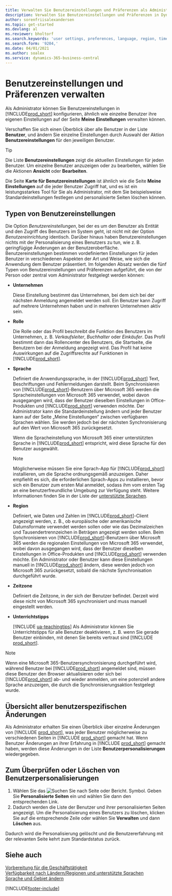 ```yaml
---
title: Verwalten Sie Benutzereinstellungen und Präferenzen als Administrator
description: Verwalten Sie Benutzereinstellungen und Präferenzen in Dynamics 365 Business Central.
author: sorenfriisalexandersen
ms.topic: get-started
ms.devlang: al
ms.reviewer: bholtorf
ms.search.keywords: 'user settings, preferences, language, region, time zone, regional settings'
ms.search.form: '9204,'
ms.date: 04/01/2021
ms.author: soalex
ms.service: dynamics-365-business-central
---
```

# <a name="manage-user-settings-and-preferences"></a>Benutzereinstellungen und Präferenzen verwalten

Als Administrator können Sie Benutzereinstellungen in [!INCLUDE[prod_short](includes/prod_short.md)] konfigurieren, ähnlich wie einzelne Benutzer ihre eigenen Einstellungen auf der Seite **Meine Einstellungen** verwalten können.  

Verschaffen Sie sich einen Überblick über alle Benutzer in der Liste **Benutzer**, und ändern Sie einzelne Einstellungen durch Auswahl der Aktion **Benutzereinstellungen** für den jeweiligen Benutzer.

> [!TIP]
> Die Liste **Benutzereinstellungen** zeigt die aktuellen Einstellungen für jeden Benutzer. Um einzelne Benutzer anzuzeigen oder zu bearbeiten, wählen Sie die Aktionen **Ansicht** oder **Bearbeiten**.

Die Seite **Karte für Benutzereinstellungen** ist ähnlich wie die Seite **Meine Einstellungen** auf die jeder Benutzer Zugriff hat, und es ist ein leistungsstarkes Tool für Sie als Administrator, mit dem Sie beispielsweise Standardeinstellungen festlegen und personalisierte Seiten löschen können.  

## <a name="types-of-user-settings"></a>Typen von Benutzereinstellungen

Die Option *Benutzereinstellungen*, bei der es um den Benutzer als Entität und den Zugriff des Benutzers im System geht, ist nicht mit der Option *Benutzereinrichtung* identisch. Darüber hinaus haben Benutzereinstellungen nichts mit der Personalisierung eines Benutzers zu tun, wie z. B. geringfügige Änderungen an der Benutzeroberfläche. Benutzereinstellungen bestimmen vordefinierten Einstellungen für jeden Benutzer in verschiedenen Aspekten der Art und Weise, wie sich die Anwendung dem Benutzer präsentiert. Im folgenden Absatz werden die fünf Typen von Benutzereinstellungen und Präferenzen aufgeführt, die von der Person oder zentral vom Administrator festgelegt werden können:

* **Unternehmen**  

  Diese Einstellung bestimmt das Unternehmen, bei dem sich bei der nächsten Anmeldung angemeldet werden soll. Ein Benutzer kann Zugriff auf mehrere Unternehmen haben und in mehreren Unternehmen aktiv sein.

* **Rolle**  

  Die Rolle oder das Profil beschreibt die Funktion des Benutzers im Unternehmen, z. B. *Verkaufsleiter*, *Buchhalter* oder *Einkäufer*. Das Profil bestimmt dann das Rollencenter des Benutzers, die Startseite, die Benutzern bei der Anmeldung angezeigt wird. Das Profil hat keine Auswirkungen auf die Zugriffsrechte auf Funktionen in [!INCLUDE[prod_short](includes/prod_short.md)].  

* **Sprache**  

  Definiert die Anwendungssprache, in der [!INCLUDE[prod_short](includes/prod_short.md)] Text, Beschriftungen und Fehlermeldungen darstellt. Beim Synchronisieren von [!INCLUDE[prod_short](includes/prod_short.md)]-Benutzern über Microsoft 365 werden die Spracheinstellungen von Microsoft 365 verwendet, wobei davon ausgegangen wird, dass der Benutzer dieselben Einstellungen in Office-Produkten und [!INCLUDE[prod_short](includes/prod_short.md)] verwenden möchte. Der Administrator kann die Standardeinstellung ändern und jeder Benutzer kann auf der Seite „Meine Einstellungen“ zwischen verfügbaren Sprachen wählen. Sie werden jedoch bei der nächsten Synchronisierung auf den Wert von Microsoft 365 zurückgesetzt.

  Wenn die Spracheinstellung von Microsoft 365 einer unterstützten Sprache in [!INCLUDE[prod_short](includes/prod_short.md)] entspricht, wird diese Sprache für den Benutzer ausgewählt.  

  > [!NOTE]
  > Möglicherweise müssen Sie eine Sprach-App für [!INCLUDE[prod_short](includes/prod_short.md)] installieren, um die Sprache ordnungsgemäß anzuzeigen. Daher empfiehlt es sich, die erforderlichen Sprach-Apps zu installieren, bevor sich ein Benutzer zum ersten Mal anmeldet, sodass ihm vom ersten Tag an eine benutzerfreundliche Umgebung zur Verfügung steht. Weitere Informationen finden Sie in der Liste der [unterstützte Sprachen](/dynamics365/business-central/dev-itpro/compliance/apptest-countries-and-translations).  
  
* **Region**  

  Definiert, wie Daten und Zahlen im [!INCLUDE[prod_short](includes/prod_short.md)]-Client angezeigt werden, z. B., ob europäische oder amerikanische Datumsformate verwendet werden sollen oder wie das Dezimalzeichen und Tausendertrennzeichen in Beträgen angezeigt werden sollen. Beim Synchronisieren von [!INCLUDE[prod_short](includes/prod_short.md)]-Benutzern über Microsoft 365 werden die regionalen Einstellungen von Microsoft 365 verwendet, wobei davon ausgegangen wird, dass der Benutzer dieselben Einstellungen in Office-Produkten und [!INCLUDE[prod_short](includes/prod_short.md)] verwenden möchte. Ein Administrator oder Benutzer kann diese Einstellungen manuell in [!INCLUDE[prod_short](includes/prod_short.md)] ändern, diese werden jedoch von Microsoft 365 zurückgesetzt, sobald die nächste Synchronisation durchgeführt wurde.

* **Zeitzone**  

  Definiert die Zeitzone, in der sich der Benutzer befindet. Derzeit wird diese nicht von Microsoft 365 synchronisiert und muss manuell eingestellt werden.  

* **Unterrichtstipps**

  [!INCLUDE [ua-teachingtips](includes/ua-teachingtips.md)] Als Administrator können Sie Unterrichtstipps für alle Benutzer deaktivieren, z. B. wenn Sie gerade Benutzer einbinden, mit denen Sie bereits vertraut sind [!INCLUDE [prod_short](includes/prod_short.md)].  

> [!NOTE]
> Wenn eine Microsoft 365-Benutzersynchronisierung durchgeführt wird, während Benutzer bei [!INCLUDE[prod_short](includes/prod_short.md)] angemeldet sind, müssen diese Benutzer den Browser aktualisieren oder sich bei [!INCLUDE[prod_short](includes/prod_short.md)] ab- und wieder anmelden, um eine potenziell andere Sprache anzuzeigen, die durch die Synchronisierungsaktion festgelegt wurde.

## <a name="overview-of-all-user-specific-changes"></a>Übersicht aller benutzerspezifischen Änderungen

Als Administrator erhalten Sie einen Überblick über einzelne Änderungen von [!INCLUDE [prod_short](includes/prod_short.md)], was jeder Benutzer möglicherweise zu verschiedenen Seiten in [!INCLUDE [prod_short](includes/prod_short.md)] gemacht hat. Wenn Benutzer Änderungen an ihrer Erfahrung in [!INCLUDE [prod_short](includes/prod_short.md)] gemacht haben, werden diese Änderungen in der Liste **Benutzerpersonalisierungen** wiedergegeben. <!--Administrators can also set these settings for users before they log in the first time, so users do not have to do it themselves, providing them a better *getting started* experience.-->

<!-- >[!NOTE]
> User personalizations do not have anything to do with the *personal* lightweight changes a user can make to the user experience.-->

## <a name="review-or-delete-user-personalizations"></a>Zum Überprüfen oder Löschen von Benutzerpersonalisierungen

1. Wählen Sie das ![Suchen Sie nach Seite oder Bericht.](media/ui-search/search_small.png "Nach dem Symbol für „Seite“ oder „Bericht“ suchen") Symbol. Geben Sie **Personalisierte Seiten** ein und wählen Sie dann den entsprechenden Link.
2. Dadurch werden die Liste der Benutzer und ihrer personalisierten Seiten angezeigt. Um die Personalisierung eines Benutzers zu löschen, klicken Sie auf die entsprechende Zeile oder wählen Sie **Verwalten** und dann **Löschen** aus.

Dadurch wird die Personalisierung gelöscht und die Benutzererfahrung mit der relevanten Seite kehrt zum Standardstatus zurück.

## <a name="see-also"></a>Siehe auch

[Vorbereitung für die Geschäftstätigkeit](ui-get-ready-business.md)  
[Verfügbarkeit nach Ländern/Regionen und unterstützte Sprachen](/dynamics365/business-central/dev-itpro/compliance/apptest-countries-and-translations)  
[Sprache und Gebiet ändern](about-locale-language.md)  

[!INCLUDE[footer-include](includes/footer-banner.md)]
